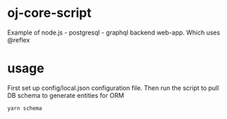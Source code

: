 # oj-core-script

Example of node.js - postgresql - graphql backend web-app.
Which uses @reflex

# usage
First set up config/local.json configuration file.
Then run the script to pull DB schema to generate entities for ORM

```bash
yarn schema

```

